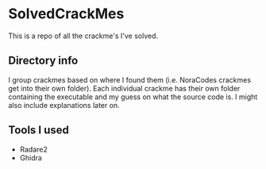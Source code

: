 # SolvedCrackMes

This is a repo of all the crackme's I've solved. 

## Directory info

I group crackmes based on where I found them (i.e. NoraCodes crackmes get into their own folder). Each individual crackme has their own folder containing the executable and my guess on what the source code is. I might also include explanations later on.

## Tools I used

- Radare2
- Ghidra